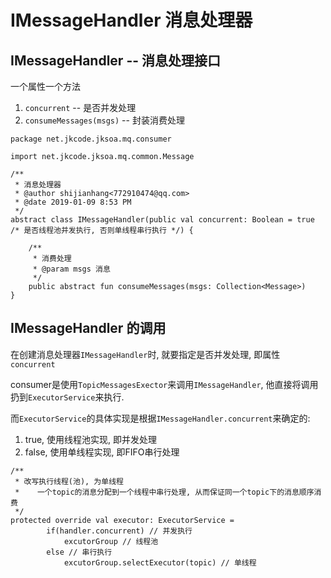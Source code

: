 # IMessageHandler 消息处理器

## IMessageHandler -- 消息处理接口

一个属性一个方法
1. `concurrent` -- 是否并发处理
2. `consumeMessages(msgs)` -- 封装消费处理

```
package net.jkcode.jksoa.mq.consumer

import net.jkcode.jksoa.mq.common.Message

/**
 * 消息处理器
 * @author shijianhang<772910474@qq.com>
 * @date 2019-01-09 8:53 PM
 */
abstract class IMessageHandler(public val concurrent: Boolean = true /* 是否线程池并发执行, 否则单线程串行执行 */) {

    /**
     * 消费处理
     * @param msgs 消息
     */
    public abstract fun consumeMessages(msgs: Collection<Message>)
}
```

## IMessageHandler 的调用

在创建消息处理器`IMessageHandler`时, 就要指定是否并发处理, 即属性 `concurrent`

consumer是使用`TopicMessagesExector`来调用`IMessageHandler`, 他直接将调用扔到`ExecutorService`来执行.

而`ExecutorService`的具体实现是根据`IMessageHandler.concurrent`来确定的:

1. true, 使用线程池实现, 即并发处理
2. false, 使用单线程实现, 即FIFO串行处理

```
/**
 * 改写执行线程(池), 为单线程
 *    一个topic的消息分配到一个线程中串行处理, 从而保证同一个topic下的消息顺序消费
 */
protected override val executor: ExecutorService =
        if(handler.concurrent) // 并发执行
            excutorGroup // 线程池
        else // 串行执行
            excutorGroup.selectExecutor(topic) // 单线程
```
